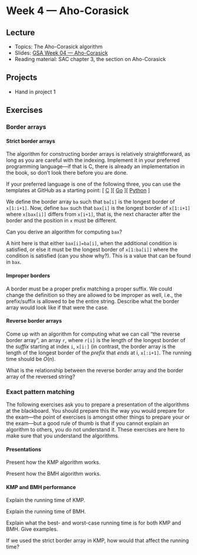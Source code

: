 # Week 4 — Aho-Corasick

## Lecture

- Topics: The Aho-Corasick algorithm
- Slides: [GSA Week 04 — Aho-Corasick](../slides/GSA%20Week%2004%20--%20Aho-Corasick.pdf)
- Reading material: SAC chapter 3, the section on Aho-Corasick

## Projects

- Hand in project 1

## Exercises

### Border arrays

#### Strict border arrays

The algorithm for constructing border arrays is relatively straightforward, as long as you are careful with the indexing. Implement it in your preferred programming language—if that is C, there is already an implementation in the book, so don’t look there before you are done.

If your preferred language is one of the following three, you can use the templates at GitHub as a starting point: [ [C][border.c] ][ [Go][border.go] ][ [Python][border.python] ]

We define the border array `ba` such that `ba[i]` is the longest border of `x[1:i+1]`. Now, define `bax` such that `bax[i]` is the longest border of `x[1:i+1]` where `x[bax[i]]` differs from `x[i+1]`, that is, the next character after the border and the position in `x` must be different.

Can you derive an algorithm for computing `bax`?

A hint here is that either `bax[i]=ba[i]`, when the additional condition is satisfied, or else it must be the longest border of `x[1:ba[i]]` where the condition is satisfied (can you show why?). This is a value that can be found in `bax`.

#### Improper borders

A border must be a proper prefix matching a proper suffix. We could change the definition so they are allowed to be improper as well, i.e., the prefix/suffix is allowed to be the entire string. Describe what the border array would look like if that were the case.

#### Reverse border arrays

Come up with an algorithm for computing what we can call “the reverse border array”, an array `r`, where `r[i]` is the length of the longest border of the *suffix* starting at index `i`, `x[i:]` (in contrast, the border array is the length of the longest border of the *prefix* that *ends* at i, `x[:i+1]`. The running time should be $O(n)$.

What is the relationship between the reverse border array and the border array of the reversed string?

### Exact pattern matching

The following exercises ask you to prepare a presentation of the algorithms at the blackboard. You should prepare this the way you would prepare for the exam—the point of exercises is amongst other things to prepare your or the exam—but a good rule of thumb is that if you cannot explain an algorithm to others, you do not understand it. These exercises are here to make sure that you understand the algorithms.

#### Presentations

Present how the KMP algorithm works.

Present how the BMH algorithm works.

#### KMP and BMH performance

Explain the running time of KMP.

Explain the running time of BMH.

Explain what the best- and worst-case running time is for both KMP and BMH. Give examples.

If we used the strict border array in KMP, how would that affect the running time?

[fasta.python]: https://classroom.github.com/a/3p-4YDEy
[fasta.go]:     https://classroom.github.com/a/w34JR9FD
[fasta.c]:      https://classroom.github.com/a/ljTlT5NO

[fastq.python]: https://classroom.github.com/a/SNorpTI9
[fastq.go]:     https://classroom.github.com/a/6jiC7ED4
[fastq.c]:      https://classroom.github.com/a/F2ywXphR

[sam.python]: https://classroom.github.com/a/bfS1ecIR
[sam.go]:     https://classroom.github.com/a/C9D3A55s
[sam.c]:      https://classroom.github.com/a/a8lzL6Nz

[cigar.python]: https://classroom.github.com/a/8IzKU7c4
[cigar.go]:     https://classroom.github.com/a/E7lgdZbX
[cigar.c]:      https://classroom.github.com/a/QZniBOMN

[border.c]:      https://classroom.github.com/a/t1bzUNuD
[border.go]:     https://classroom.github.com/a/LsL_tdES
[border.python]: https://classroom.github.com/a/a8Igh8ws

